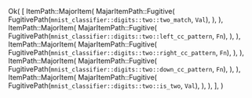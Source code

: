 Ok(
    [
        ItemPath::MajorItem(
            MajarItemPath::Fugitive(
                FugitivePath(`mnist_classifier::digits::two::two_match`, `Val`),
            ),
        ),
        ItemPath::MajorItem(
            MajarItemPath::Fugitive(
                FugitivePath(`mnist_classifier::digits::two::left_cc_pattern`, `Fn`),
            ),
        ),
        ItemPath::MajorItem(
            MajarItemPath::Fugitive(
                FugitivePath(`mnist_classifier::digits::two::right_cc_pattern`, `Fn`),
            ),
        ),
        ItemPath::MajorItem(
            MajarItemPath::Fugitive(
                FugitivePath(`mnist_classifier::digits::two::down_cc_pattern`, `Fn`),
            ),
        ),
        ItemPath::MajorItem(
            MajarItemPath::Fugitive(
                FugitivePath(`mnist_classifier::digits::two::is_two`, `Val`),
            ),
        ),
    ],
)
